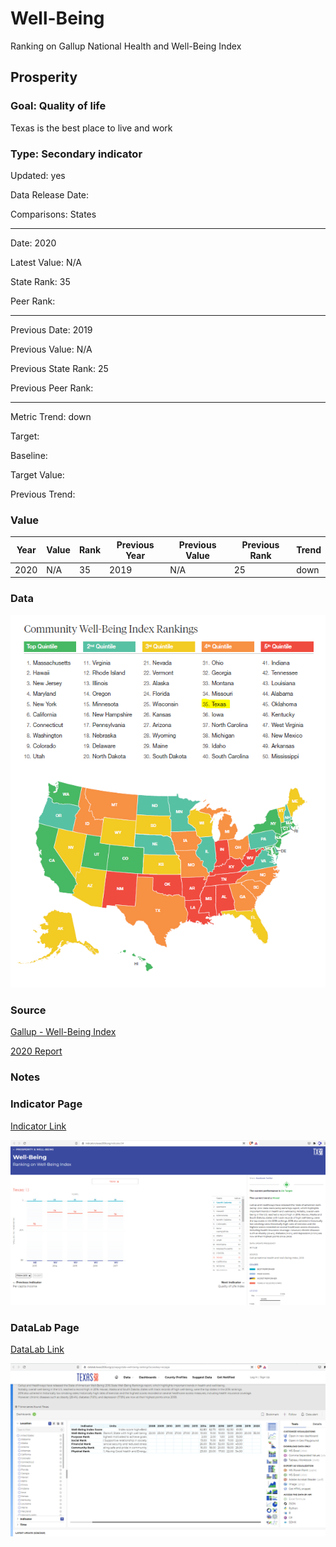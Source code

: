# Well-Being

Ranking on Gallup National Health and Well-Being Index

## Prosperity

### Goal: Quality of life

Texas is the best place to live and work

### Type: Secondary indicator

Updated: yes

Data Release Date: 

Comparisons: States


----

Date: 2020

Latest Value: N/A 

State Rank: 35

Peer Rank: 


----

Previous Date: 2019

Previous Value: N/A

Previous State Rank: 25

Previous Peer Rank: 


----
Metric Trend: down

Target: 

Baseline: 

Target Value: 

Previous Trend: 



### Value

| Year |  Value      | Rank     | Previous Year   | Previous Value | Previous Rank | Trend | 
| ----------- | ----------- | ----------- | ----------- | ----------- | ----------- | -----------|
|    2020     |     N/A     | 35          |     2019    |     N/A     | 25         | down        | 

### Data

![well](./images/data_wellbeing.PNG)


### Source

[Gallup - Well-Being Index](https://wellbeingindex.sharecare.com/download-reports/?submissionGuid=1a490b8f-54d0-48a9-bdaa-c22fd959a46b)

[2020 Report](./MCCS-7746-Sharecare-Community-Well-being-Index_2020-State-Rankings.pdf)

### Notes


### Indicator Page

[Indicator Link](https://indicators.texas2036.org/indicator/34)

![d](./images/indicator_wellbeing.PNG)

### DataLab Page

[DataLab Link](https://datalab.texas2036.org/pzraqxg/state-well-being-rankings?accesskey=eccapje)

![d](./images/datalab_wellbeing.PNG)



